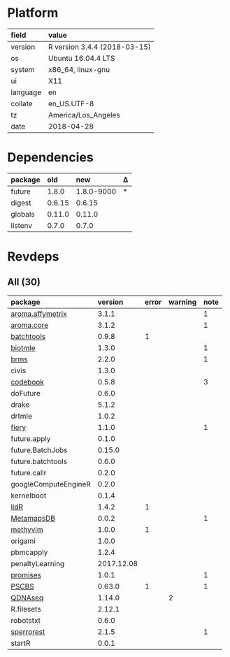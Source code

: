 # Platform

|field    |value                        |
|:--------|:----------------------------|
|version  |R version 3.4.4 (2018-03-15) |
|os       |Ubuntu 16.04.4 LTS           |
|system   |x86_64, linux-gnu            |
|ui       |X11                          |
|language |en                           |
|collate  |en_US.UTF-8                  |
|tz       |America/Los_Angeles          |
|date     |2018-04-28                   |

# Dependencies

|package |old    |new        |Δ  |
|:-------|:------|:----------|:--|
|future  |1.8.0  |1.8.0-9000 |*  |
|digest  |0.6.15 |0.6.15     |   |
|globals |0.11.0 |0.11.0     |   |
|listenv |0.7.0  |0.7.0      |   |

# Revdeps

## All (30)

|package                                         |version    |error |warning |note |
|:-----------------------------------------------|:----------|:-----|:-------|:----|
|[aroma.affymetrix](problems.md#aromaaffymetrix) |3.1.1      |      |        |1    |
|[aroma.core](problems.md#aromacore)             |3.1.2      |      |        |1    |
|[batchtools](problems.md#batchtools)            |0.9.8      |1     |        |     |
|[biotmle](problems.md#biotmle)                  |1.3.0      |      |        |1    |
|[brms](problems.md#brms)                        |2.2.0      |      |        |1    |
|civis                                           |1.3.0      |      |        |     |
|[codebook](problems.md#codebook)                |0.5.8      |      |        |3    |
|doFuture                                        |0.6.0      |      |        |     |
|drake                                           |5.1.2      |      |        |     |
|drtmle                                          |1.0.2      |      |        |     |
|[fiery](problems.md#fiery)                      |1.1.0      |      |        |1    |
|future.apply                                    |0.1.0      |      |        |     |
|future.BatchJobs                                |0.15.0     |      |        |     |
|future.batchtools                               |0.6.0      |      |        |     |
|future.callr                                    |0.2.0      |      |        |     |
|googleComputeEngineR                            |0.2.0      |      |        |     |
|kernelboot                                      |0.1.4      |      |        |     |
|[lidR](problems.md#lidr)                        |1.4.2      |1     |        |     |
|[MetamapsDB](problems.md#metamapsdb)            |0.0.2      |      |        |1    |
|[methyvim](problems.md#methyvim)                |1.0.0      |1     |        |     |
|origami                                         |1.0.0      |      |        |     |
|pbmcapply                                       |1.2.4      |      |        |     |
|penaltyLearning                                 |2017.12.08 |      |        |     |
|[promises](problems.md#promises)                |1.0.1      |      |        |1    |
|[PSCBS](problems.md#pscbs)                      |0.63.0     |1     |        |1    |
|[QDNAseq](problems.md#qdnaseq)                  |1.14.0     |      |2       |     |
|R.filesets                                      |2.12.1     |      |        |     |
|robotstxt                                       |0.6.0      |      |        |     |
|[sperrorest](problems.md#sperrorest)            |2.1.5      |      |        |1    |
|startR                                          |0.0.1      |      |        |     |

